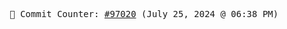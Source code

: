 <p align="center">
    <samp>
        📮 Commit Counter: <a href="https://github.com/Javascript-void0/Javascript-void0/commits/main">#97020</a> (July 25, 2024 @ 06:38 PM)
    </samp>
</p>